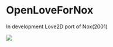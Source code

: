 # OpenLoveForNox
In development Love2D port of Nox(2001)

<img src="http://cld.moe/files/love_2016-10-18_17-06-26.png"/>

